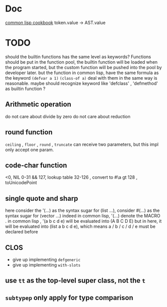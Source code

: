 # Doc
[common lisp cookbook](https://lispcookbook.github.io/cl-cookbook/)
token.value → AST.value

# TODO
should the builtin functions has the same level as keywords?
Functions should be put in the function pool, the builtin function will be loaded when the program started, but the custom function will be pushed into the pool by developer later.
but the function in common lisp, have the same formula as the keyword
`(defvar a 1)`
`(class-of a)`
deal with them in the same way is reasonable.
maybe should recognize keyword like 'defclass' , 'defmethod' as builtin function ?

## Arithmetic operation 
do not care about divide by zero
do not care about reduction
 
## round function
`ceiling` , `floor` , `round` , `truncate` can receive two parameters, but this impl only accept one param.

## code-char function
<0, NIL
0-31 && 127, lookup table
32-126 , convert to #\a
gt 128 , toUnicodePoint

## single quote and sharp 
here consider the '(...) as the syntax sugar for (list ...), consider #(...) as the syntax sugar for (vector ...)
indeed in common lisp, '(...) denote the MACRO . 
in common lisp , '(a b c d e) will be evaluated into (A B C D E)
but in here, it will be evaluated into (list a b c d e), which means a / b / c / d / e must be declared before

## CLOS 
- give up implementing `defgeneric`
- give up implementing `with-slots`

## use `tt` as the top-level super class, not the `t`

## `subtypep` only apply for type comparison